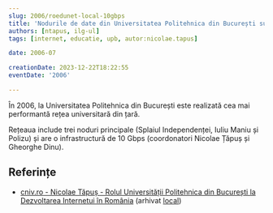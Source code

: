 ```yaml
---
slug: 2006/roedunet-local-10gbps
title: 'Nodurile de date din Universitatea Politehnica din București sunt conectate la 10 Gbps'
authors: [ntapus, ilg-ul]
tags: [internet, educatie, upb, autor:nicolae.tapus]

date: 2006-07

creationDate: 2023-12-22T18:22:55
eventDate: '2006'

---
```


În 2006, la Universitatea Politehnica din București este realizată
cea mai performantă rețea universitară din țară.

<!-- truncate -->

Rețeaua include trei noduri principale (Splaiul Independenței,
Iuliu Maniu și Polizu) și are o infrastructură de 10 Gbps
(coordonatori Nicolae Țăpuș și Gheorghe Dinu).

## Referințe

- [cniv.ro - Nicolae Tăpuș - Rolul Universității Politehnica din București la Dezvoltarea Internetui în România](https://cniv.ro/documents/26/CNIV_Volum_Aniversar_2023_-_Versiune_Online_DPxioQg.pdf) (arhivat [local](https://cronica-it.github.io/arhiva/))
